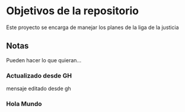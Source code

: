 # Objetivos de la repositorio

Este proyecto se encarga de manejar los planes de la liga de la justicia


## Notas
Pueden hacer lo que quieran...

### Actualizado desde GH
mensaje editado desde gh

### Hola Mundo
